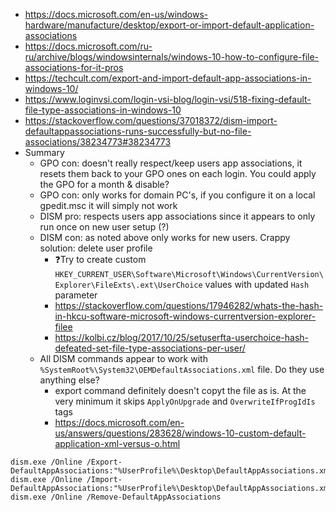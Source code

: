 * https://docs.microsoft.com/en-us/windows-hardware/manufacture/desktop/export-or-import-default-application-associations
* https://docs.microsoft.com/ru-ru/archive/blogs/windowsinternals/windows-10-how-to-configure-file-associations-for-it-pros
* https://techcult.com/export-and-import-default-app-associations-in-windows-10/
* https://www.loginvsi.com/login-vsi-blog/login-vsi/518-fixing-default-file-type-associations-in-windows-10
* https://stackoverflow.com/questions/37018372/dism-import-defaultappassociations-runs-successfully-but-no-file-associations/38234773#38234773
* Summary
    * GPO con: doesn't really respect/keep users app associations, it resets them back to your GPO ones on each login. You could apply the GPO for a month & disable?
    * GPO con: only works for domain PC's, if you configure it on a local gpedit.msc it will simply not work
    * DISM pro: respects users app associations since it appears to only run once on new user setup (?)
  * DISM con: as noted above only works for new users. Crappy solution: delete user profile
       * ❓Try to create custom `HKEY_CURRENT_USER\Software\Microsoft\Windows\CurrentVersion\Explorer\FileExts\.ext\UserChoice` values with updated `Hash` parameter
       * https://stackoverflow.com/questions/17946282/whats-the-hash-in-hkcu-software-microsoft-windows-currentversion-explorer-filee
       * https://kolbi.cz/blog/2017/10/25/setuserfta-userchoice-hash-defeated-set-file-type-associations-per-user/
  * All DISM commands appear to work with `%SystemRoot%\System32\OEMDefaultAssociations.xml` file. Do they use anything else?
       * export command definitely doesn't copyt the file as is. At the very minimum it skips `ApplyOnUpgrade` and `OverwriteIfProgIdIs` tags
       * https://docs.microsoft.com/en-us/answers/questions/283628/windows-10-custom-default-application-xml-versus-o.html
```batch
dism.exe /Online /Export-DefaultAppAssociations:"%UserProfile%\Desktop\DefaultAppAssociations.xml"
dism.exe /Online /Import-DefaultAppAssociations:"%UserProfile%\Desktop\DefaultAppAssociations.xml"
dism.exe /Online /Remove-DefaultAppAssociations
```
